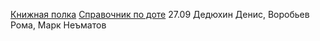 [Книжная полка](https://github.com/FaraPIMP/bookshelf) [Справочник по доте](https://github.com/FaraPIMP/dota2-handbook) 27.09 Дедюхин Денис, Воробьев Рома, Марк Неъматов